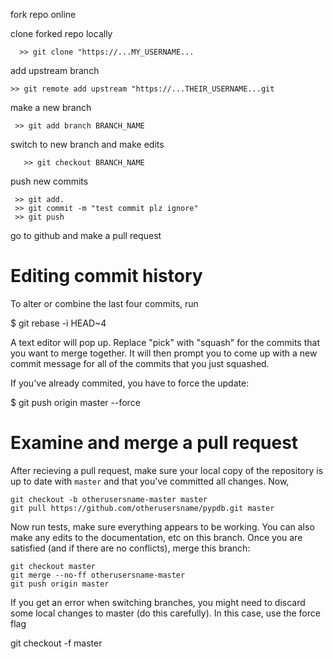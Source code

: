 fork repo online

clone forked repo locally

      >> git clone "https://...MY_USERNAME...

add upstream branch

    >> git remote add upstream "https://...THEIR_USERNAME...git

make a new branch

     >> git add branch BRANCH_NAME

switch to new branch and make edits

       >> git checkout BRANCH_NAME

push new commits

     >> git add.
     >> git commit -m "test commit plz ignore"
     >> git push

go to github and make a pull request



# Editing commit history

To alter or combine the last four commits, run

   $ git rebase -i HEAD~4

A text editor will pop up. Replace "pick" with "squash" for the commits that you want to merge together. It will then prompt you to come up with a new commit message for all of the commits that you just squashed.

If you've already commited, you have to force the update:
  
  $  git push origin master --force

# Examine and merge a pull request

After recieving a pull request, make sure your local copy of the repository is up to date with `master` and that you've committed all changes. Now,

	git checkout -b otherusersname-master master
	git pull https://github.com/otherusersname/pypdb.git master

Now run tests, make sure everything appears to be working. You can also make any edits to the documentation, etc on this branch. Once you are satisfied (and if there are no conflicts), merge this branch:

	git checkout master
	git merge --no-ff otherusersname-master
	git push origin master

If you get an error when switching branches, you might need to discard some local changes to master (do this carefully). In this case, use the force flag
  
  git checkout -f master
